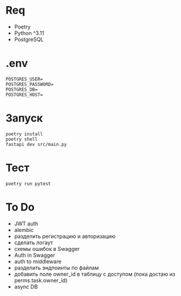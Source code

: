 # Req

- Poetry
- Python ^3.11
- PostgreSQL

# .env

```
POSTGRES_USER=
POSTGRES_PASSWORD=
POSTGRES_DB=
POSTGRES_HOST=
```

# Запуск

```
poetry install
poetry shell
fastapi dev src/main.py
```

# Тест

```
poetry run pytest
```

# To Do

- JWT auth
- alembic
- разделить регистрацию и авторизацию
- сделать логаут
- схемы ошибок в Swagger
- Auth in Swagger
- auth to middleware
- разделить эндпоинты по файлам
- добавить поле owner_id в таблицу с доступом (пока достаю из perms.task.owner_id)
- async DB
